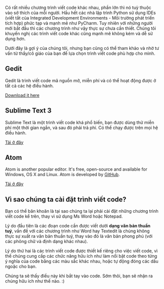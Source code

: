 Có rất nhiều chương trình viết code khác nhau, phần lớn thì nó tuỳ thuộc vào sở thích của mỗi người. Hầu hết các nhà lập trình Python sử dụng IDEs (viết tắt của Integrated Development Environments - Môi trường phát triển tích hợp) phức tạp và mạnh mẽ như PyCharm. Tuy nhiên với những người mới bắt đầu thì các chương trình như vậy thực sự chưa cần thiết. Chúng tôi khuyến nghị các trình viết code khác cũng mạnh mẽ không kém và dễ sử dụng hơn.

Dưới đây là gợi ý của chúng tôi, nhưng bạn cũng có thể tham khảo và nhờ tư vấn từ thầy/cô giáo của bạn để lựa chọn trình viết code phù hợp cho mình.

## Gedit

Gedit là trình viết code mã nguồn mở, miễn phí và có thể hoạt động được ở tất cả các hệ điều hành.

[Download it here](https://wiki.gnome.org/Apps/Gedit#Download)

## Sublime Text 3

Sublime Text là một trình viết code khá phổ biến, bạn được dùng thử miễn phí một thời gian ngắn, và sau đó phải trả phí. Có thể chạy được trên mọi hệ điều hành.

[Tải ở đây](https://www.sublimetext.com/3)

## Atom

Atom is another popular editor. It's free, open-source and available for Windows, OS X and Linux. Atom is developed by [GitHub](https://github.com/).

[Tải ở đây](https://atom.io/)

## Vì sao chúng ta cài đặt trình viết code?

Bạn có thể băn khoăn là tại sao chúng ta lại phải cài đặt những chương trình viết code kể trên, thay vì sử dụng Ms Word hoặc Notepad.

Lý do đầu tiên là các đoạn code cần được viết dưới **dạng văn bản thuần tuý**, vấn đề với các chương trình như Word hay Textedit là chúng không thực sự xuất ra văn bản thuần tuý, thay vào đó là văn bản phong phú (với các phông chữ và định dạng khác nhau).

Lý do thứ hai là các trình viết code được thiết kế riêng cho việc viết code, vì thế chúng cung cấp các chức năng hữu ích như làm nổi bật code theo từng ý nghĩa của code bằng các màu sắc khác nhau, hoặc tự động đóng các dấu ngoặc cho bạn.

Chúng ta sẽ thấy điều này khi bắt tay vào code. Sớm thôi, bạn sẽ nhận ra chúng hữu ích như thế nào. :)